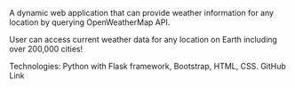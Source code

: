 A dynamic web application that can provide weather information for any location by querying OpenWeatherMap API. 

User can access current weather data for any location on Earth including over 200,000 cities!

Technologies: Python with Flask framework, Bootstrap, HTML, CSS. GitHub Link
